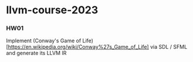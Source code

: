 # llvm-course-2023


### HW01

Implement (Conway's Game of Life)[https://en.wikipedia.org/wiki/Conway%27s_Game_of_Life] via SDL / SFML and generate its LLVM IR
